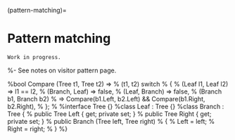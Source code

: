 (pattern-matching)=
# Pattern matching

```{warning}
Work in progress.
```

%- See notes on visitor pattern page.

%bool Compare (Tree t1, Tree t2) =>
%  (t1, t2) switch
%  {
%    (Leaf l1, Leaf l2) => l1 == l2,
%    (Branch, Leaf) => false,
%    (Leaf, Branch) => false,
%    (Branch b1, Branch b2)
%      => Compare(b1.Left, b2.Left) && Compare(b1.Right, b2.Right),
%  };
%
%interface Tree {}
%class Leaf : Tree {}
%class Branch : Tree {
%  public Tree Left { get; private set; }
%  public Tree Right { get; private set; }
%  public Branch (Tree left, Tree right)
%  {
%    Left = left;
%    Right = right;
%  }
%}


